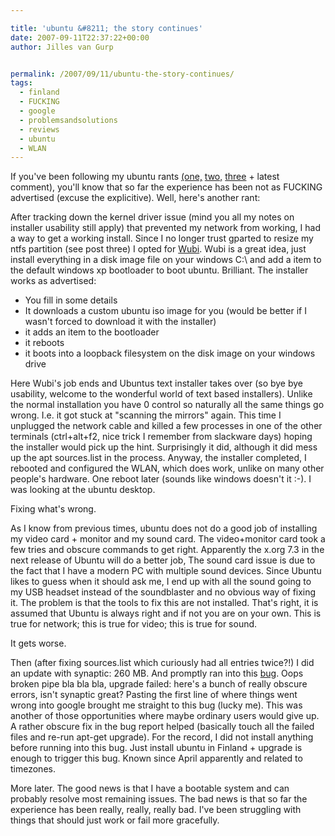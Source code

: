 ```yaml
---

title: 'ubuntu &#8211; the story continues'
date: 2007-09-11T22:37:22+00:00
author: Jilles van Gurp


permalink: /2007/09/11/ubuntu-the-story-continues/
tags:
  - finland
  - FUCKING
  - google
  - problemsandsolutions
  - reviews
  - ubuntu
  - WLAN
---
```

If you've been following my ubuntu rants [(one,](https://www.jillesvangurp.com/2007/01/27/another-ubuntu-installation-test/) [two,](https://www.jillesvangurp.com/2007/04/29/feisty-fawn/) [three](https://www.jillesvangurp.com/2007/05/17/more-ubuntu/) + latest comment), you'll know that so far the experience has been not as FUCKING advertised (excuse the explicitive). Well, here's another rant:

After tracking down the kernel driver issue (mind you all my notes on installer usability still apply) that prevented my network from working, I had a way to get a working install. Since I no longer trust gparted to resize my ntfs partition (see post three) I opted for [Wubi](http://wubi-installer.org/). Wubi is a great idea, just install everything in a disk image file on your windows C:\ and add a item to the default windows xp bootloader to boot ubuntu. Brilliant. The installer works as advertised:

- You fill in some details
- It downloads a custom ubuntu iso image for you (would be better if I wasn't forced to download it with the installer)
- it adds an item to the bootloader
- it reboots
- it boots into a loopback filesystem on the disk image on your windows drive

Here Wubi's job ends and Ubuntus text installer takes over (so bye bye usability, welcome to the wonderful world of text based installers). Unlike the normal installation you have 0 control so naturally all the same things go wrong. I.e. it got stuck at "scanning the mirrors" again. This time I unplugged the network cable and killed a few processes in one of the other terminals (ctrl+alt+f2, nice trick I remember from slackware days) hoping the installer would pick up the hint. Surprisingly it did, although it did mess up the apt sources.list in the process. Anyway, the installer completed, I rebooted and configured the WLAN, which does work, unlike on many other people's hardware. One reboot later (sounds like windows doesn't it :-). I was looking at the ubuntu desktop.

Fixing what's wrong.

As I know from previous times, ubuntu does not do a good job of installing my video card + monitor and my sound card. The video+monitor card took a few tries and obscure commands to get right. Apparently the x.org 7.3 in the next release of Ubuntu will do a better job, The sound card issue is due to the fact that I have a modern PC with multiple sound devices. Since Ubuntu likes to guess when it should ask me, I end up with all the sound going to my USB headset instead of the soundblaster and no obvious way of fixing it. The problem is that the tools to fix this are not installed. That's right, it is assumed that Ubuntu is always right and if not you are on your own. This is true for network; this is true for video; this is true for sound. 

It gets worse.

Then (after fixing sources.list which curiously had all entries twice?!) I did an update with synaptic: 260 MB. And promptly ran into this [bug](https://bugs.launchpad.net/bugs/104553). Oops broken pipe bla bla bla, upgrade failed: here's a bunch of really obscure errors, isn't synaptic great? Pasting the first line of where things went wrong into google brought me straight to this bug (lucky me). This was another of those opportunities where maybe ordinary users would give up. A rather obscure fix in the bug report helped (basically touch all the failed files and re-run apt-get upgrade). For the record, I did not install anything before running into this bug. Just install ubuntu in Finland + upgrade is enough to trigger this bug. Known since April apparently and related to timezones.

More later. The good news is that I have a bootable system and can probably resolve most remaining issues. The bad news is that so far the experience has been really, really, really bad. I've been struggling with things that should just work or fail more gracefully.

